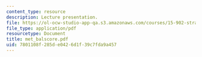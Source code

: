 ```yaml
---
content_type: resource
description: Lecture presentation.
file: https://ol-ocw-studio-app-qa.s3.amazonaws.com/courses/15-902-strategic-management-i-fall-2006/7801108f285de0426d1f39c7fda9a457_met_balscore.pdf
file_type: application/pdf
resourcetype: Document
title: met_balscore.pdf
uid: 7801108f-285d-e042-6d1f-39c7fda9a457
---
```


